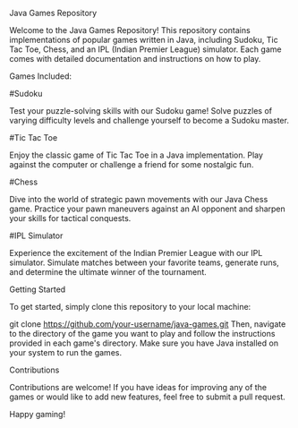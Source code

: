Java Games Repository

Welcome to the Java Games Repository! This repository contains implementations of popular games written in Java, including Sudoku, Tic Tac Toe, Chess, and an IPL (Indian Premier League) simulator. Each game comes with detailed documentation and instructions on how to play.

Games Included:

#Sudoku

Test your puzzle-solving skills with our Sudoku game! Solve puzzles of varying difficulty levels and challenge yourself to become a Sudoku master.

#Tic Tac Toe

Enjoy the classic game of Tic Tac Toe in a Java implementation. Play against the computer or challenge a friend for some nostalgic fun.

#Chess

Dive into the world of strategic pawn movements with our Java Chess game. Practice your pawn maneuvers against an AI opponent and sharpen your skills for tactical conquests.

#IPL Simulator

Experience the excitement of the Indian Premier League with our IPL simulator. Simulate matches between your favorite teams, generate runs, and determine the ultimate winner of the tournament.

Getting Started

To get started, simply clone this repository to your local machine:

git clone https://github.com/your-username/java-games.git
Then, navigate to the directory of the game you want to play and follow the instructions provided in each game's directory. Make sure you have Java installed on your system to run the games.

Contributions

Contributions are welcome! If you have ideas for improving any of the games or would like to add new features, feel free to submit a pull request.

Happy gaming!


